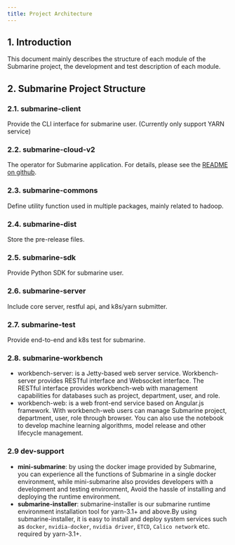 ```yaml
---
title: Project Architecture
---
```


<!--
   Licensed to the Apache Software Foundation (ASF) under one or more
   contributor license agreements.  See the NOTICE file distributed with
   this work for additional information regarding copyright ownership.
   The ASF licenses this file to You under the Apache License, Version 2.0
   (the "License"); you may not use this file except in compliance with
   the License.  You may obtain a copy of the License at
   http://www.apache.org/licenses/LICENSE-2.0
   Unless required by applicable law or agreed to in writing, software
   distributed under the License is distributed on an "AS IS" BASIS,
   WITHOUT WARRANTIES OR CONDITIONS OF ANY KIND, either express or implied.
   See the License for the specific language governing permissions and
   limitations under the License.
-->

## 1. Introduction

This document mainly describes the structure of each module of the Submarine project, the development and test description of each module.

## 2. Submarine Project Structure

### 2.1. submarine-client

Provide the CLI interface for submarine user. (Currently only support YARN service)

### 2.2. submarine-cloud-v2

The operator for Submarine application. For details, please see the [README on github](https://github.com/apache/submarine/blob/master/submarine-cloud-v2/README.md).

### 2.3. submarine-commons

Define utility function used in multiple packages, mainly related to hadoop.

### 2.4. submarine-dist

Store the pre-release files.

### 2.5. submarine-sdk

Provide Python SDK for submarine user.

### 2.6. submarine-server

Include core server, restful api, and k8s/yarn submitter.

### 2.7. submarine-test

Provide end-to-end and k8s test for submarine.

### 2.8. submarine-workbench

- workbench-server: is a Jetty-based web server service. Workbench-server provides RESTful interface and Websocket interface. The RESTful interface provides workbench-web with management capabilities for databases such as project, department, user, and role.
- workbench-web: is a web front-end service based on Angular.js framework. With workbench-web users can manage Submarine project, department, user, role through browser. You can also use the notebook to develop machine learning algorithms, model release and other lifecycle management.

### 2.9 dev-support

- **mini-submarine**: by using the docker image provided by Submarine, you can
  experience all the functions of Submarine in a single docker environment, while
  mini-submarine also provides developers with a development and testing
  environment, Avoid the hassle of installing and deploying the runtime
  environment.
- **submarine-installer**: submarine-installer is our submarine runtime
  environment installation tool for yarn-3.1+ and above.By using
  submarine-installer, it is easy to install and deploy system services such as
  `docker`, `nvidia-docker`, `nvidia driver`, `ETCD`, `Calico network` etc.
  required by yarn-3.1+.
